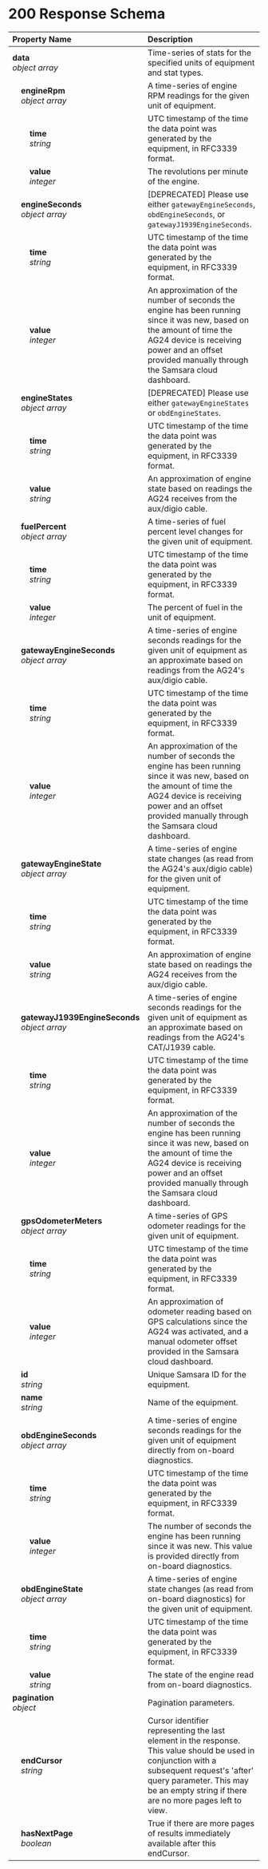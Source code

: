 # 200 Response Schema
| Property Name | Description |
| :------------ | :---------- |
| **data**<br/>_object array_ | Time-series of stats for the specified units of equipment and stat types. |
| **&nbsp;&nbsp;&nbsp;&nbsp;engineRpm**<br/>_&nbsp;&nbsp;&nbsp;&nbsp;object array_ | A time-series of engine RPM readings for the given unit of equipment. |
| **&nbsp;&nbsp;&nbsp;&nbsp;&nbsp;&nbsp;&nbsp;&nbsp;time**<br/>_&nbsp;&nbsp;&nbsp;&nbsp;&nbsp;&nbsp;&nbsp;&nbsp;string_ | UTC timestamp of the time the data point was generated by the equipment, in RFC3339 format. |
| **&nbsp;&nbsp;&nbsp;&nbsp;&nbsp;&nbsp;&nbsp;&nbsp;value**<br/>_&nbsp;&nbsp;&nbsp;&nbsp;&nbsp;&nbsp;&nbsp;&nbsp;integer_ | The revolutions per minute of the engine. |
| **&nbsp;&nbsp;&nbsp;&nbsp;engineSeconds**<br/>_&nbsp;&nbsp;&nbsp;&nbsp;object array_ | [DEPRECATED] Please use either `gatewayEngineSeconds`, `obdEngineSeconds`, or `gatewayJ1939EngineSeconds`. |
| **&nbsp;&nbsp;&nbsp;&nbsp;&nbsp;&nbsp;&nbsp;&nbsp;time**<br/>_&nbsp;&nbsp;&nbsp;&nbsp;&nbsp;&nbsp;&nbsp;&nbsp;string_ | UTC timestamp of the time the data point was generated by the equipment, in RFC3339 format. |
| **&nbsp;&nbsp;&nbsp;&nbsp;&nbsp;&nbsp;&nbsp;&nbsp;value**<br/>_&nbsp;&nbsp;&nbsp;&nbsp;&nbsp;&nbsp;&nbsp;&nbsp;integer_ | An approximation of the number of seconds the engine has been running since it was new, based on the amount of time the AG24 device is receiving power and an offset provided manually through the Samsara cloud dashboard. |
| **&nbsp;&nbsp;&nbsp;&nbsp;engineStates**<br/>_&nbsp;&nbsp;&nbsp;&nbsp;object array_ | [DEPRECATED] Please use either `gatewayEngineStates` or `obdEngineStates`. |
| **&nbsp;&nbsp;&nbsp;&nbsp;&nbsp;&nbsp;&nbsp;&nbsp;time**<br/>_&nbsp;&nbsp;&nbsp;&nbsp;&nbsp;&nbsp;&nbsp;&nbsp;string_ | UTC timestamp of the time the data point was generated by the equipment, in RFC3339 format. |
| **&nbsp;&nbsp;&nbsp;&nbsp;&nbsp;&nbsp;&nbsp;&nbsp;value**<br/>_&nbsp;&nbsp;&nbsp;&nbsp;&nbsp;&nbsp;&nbsp;&nbsp;string_ | An approximation of engine state based on readings the AG24 receives from the aux/digio cable. |
| **&nbsp;&nbsp;&nbsp;&nbsp;fuelPercent**<br/>_&nbsp;&nbsp;&nbsp;&nbsp;object array_ | A time-series of fuel percent level changes for the given unit of equipment. |
| **&nbsp;&nbsp;&nbsp;&nbsp;&nbsp;&nbsp;&nbsp;&nbsp;time**<br/>_&nbsp;&nbsp;&nbsp;&nbsp;&nbsp;&nbsp;&nbsp;&nbsp;string_ | UTC timestamp of the time the data point was generated by the equipment, in RFC3339 format. |
| **&nbsp;&nbsp;&nbsp;&nbsp;&nbsp;&nbsp;&nbsp;&nbsp;value**<br/>_&nbsp;&nbsp;&nbsp;&nbsp;&nbsp;&nbsp;&nbsp;&nbsp;integer_ | The percent of fuel in the unit of equipment. |
| **&nbsp;&nbsp;&nbsp;&nbsp;gatewayEngineSeconds**<br/>_&nbsp;&nbsp;&nbsp;&nbsp;object array_ | A time-series of engine seconds readings for the given unit of equipment as an approximate based on readings from the AG24's aux/digio cable. |
| **&nbsp;&nbsp;&nbsp;&nbsp;&nbsp;&nbsp;&nbsp;&nbsp;time**<br/>_&nbsp;&nbsp;&nbsp;&nbsp;&nbsp;&nbsp;&nbsp;&nbsp;string_ | UTC timestamp of the time the data point was generated by the equipment, in RFC3339 format. |
| **&nbsp;&nbsp;&nbsp;&nbsp;&nbsp;&nbsp;&nbsp;&nbsp;value**<br/>_&nbsp;&nbsp;&nbsp;&nbsp;&nbsp;&nbsp;&nbsp;&nbsp;integer_ | An approximation of the number of seconds the engine has been running since it was new, based on the amount of time the AG24 device is receiving power and an offset provided manually through the Samsara cloud dashboard. |
| **&nbsp;&nbsp;&nbsp;&nbsp;gatewayEngineState**<br/>_&nbsp;&nbsp;&nbsp;&nbsp;object array_ | A time-series of engine state changes (as read from the AG24's aux/digio cable) for the given unit of equipment. |
| **&nbsp;&nbsp;&nbsp;&nbsp;&nbsp;&nbsp;&nbsp;&nbsp;time**<br/>_&nbsp;&nbsp;&nbsp;&nbsp;&nbsp;&nbsp;&nbsp;&nbsp;string_ | UTC timestamp of the time the data point was generated by the equipment, in RFC3339 format. |
| **&nbsp;&nbsp;&nbsp;&nbsp;&nbsp;&nbsp;&nbsp;&nbsp;value**<br/>_&nbsp;&nbsp;&nbsp;&nbsp;&nbsp;&nbsp;&nbsp;&nbsp;string_ | An approximation of engine state based on readings the AG24 receives from the aux/digio cable. |
| **&nbsp;&nbsp;&nbsp;&nbsp;gatewayJ1939EngineSeconds**<br/>_&nbsp;&nbsp;&nbsp;&nbsp;object array_ | A time-series of engine seconds readings for the given unit of equipment as an approximate based on readings from the AG24's CAT/J1939 cable. |
| **&nbsp;&nbsp;&nbsp;&nbsp;&nbsp;&nbsp;&nbsp;&nbsp;time**<br/>_&nbsp;&nbsp;&nbsp;&nbsp;&nbsp;&nbsp;&nbsp;&nbsp;string_ | UTC timestamp of the time the data point was generated by the equipment, in RFC3339 format. |
| **&nbsp;&nbsp;&nbsp;&nbsp;&nbsp;&nbsp;&nbsp;&nbsp;value**<br/>_&nbsp;&nbsp;&nbsp;&nbsp;&nbsp;&nbsp;&nbsp;&nbsp;integer_ | An approximation of the number of seconds the engine has been running since it was new, based on the amount of time the AG24 device is receiving power and an offset provided manually through the Samsara cloud dashboard. |
| **&nbsp;&nbsp;&nbsp;&nbsp;gpsOdometerMeters**<br/>_&nbsp;&nbsp;&nbsp;&nbsp;object array_ | A time-series of GPS odometer readings for the given unit of equipment. |
| **&nbsp;&nbsp;&nbsp;&nbsp;&nbsp;&nbsp;&nbsp;&nbsp;time**<br/>_&nbsp;&nbsp;&nbsp;&nbsp;&nbsp;&nbsp;&nbsp;&nbsp;string_ | UTC timestamp of the time the data point was generated by the equipment, in RFC3339 format. |
| **&nbsp;&nbsp;&nbsp;&nbsp;&nbsp;&nbsp;&nbsp;&nbsp;value**<br/>_&nbsp;&nbsp;&nbsp;&nbsp;&nbsp;&nbsp;&nbsp;&nbsp;integer_ | An approximation of odometer reading based on GPS calculations since the AG24 was activated, and a manual odometer offset provided in the Samsara cloud dashboard. |
| **&nbsp;&nbsp;&nbsp;&nbsp;id**<br/>_&nbsp;&nbsp;&nbsp;&nbsp;string_ | Unique Samsara ID for the equipment. |
| **&nbsp;&nbsp;&nbsp;&nbsp;name**<br/>_&nbsp;&nbsp;&nbsp;&nbsp;string_ | Name of the equipment. |
| **&nbsp;&nbsp;&nbsp;&nbsp;obdEngineSeconds**<br/>_&nbsp;&nbsp;&nbsp;&nbsp;object array_ | A time-series of engine seconds readings for the given unit of equipment directly from on-board diagnostics. |
| **&nbsp;&nbsp;&nbsp;&nbsp;&nbsp;&nbsp;&nbsp;&nbsp;time**<br/>_&nbsp;&nbsp;&nbsp;&nbsp;&nbsp;&nbsp;&nbsp;&nbsp;string_ | UTC timestamp of the time the data point was generated by the equipment, in RFC3339 format. |
| **&nbsp;&nbsp;&nbsp;&nbsp;&nbsp;&nbsp;&nbsp;&nbsp;value**<br/>_&nbsp;&nbsp;&nbsp;&nbsp;&nbsp;&nbsp;&nbsp;&nbsp;integer_ | The number of seconds the engine has been running since it was new. This value is provided directly from on-board diagnostics. |
| **&nbsp;&nbsp;&nbsp;&nbsp;obdEngineState**<br/>_&nbsp;&nbsp;&nbsp;&nbsp;object array_ | A time-series of engine state changes (as read from on-board diagnostics) for the given unit of equipment. |
| **&nbsp;&nbsp;&nbsp;&nbsp;&nbsp;&nbsp;&nbsp;&nbsp;time**<br/>_&nbsp;&nbsp;&nbsp;&nbsp;&nbsp;&nbsp;&nbsp;&nbsp;string_ | UTC timestamp of the time the data point was generated by the equipment, in RFC3339 format. |
| **&nbsp;&nbsp;&nbsp;&nbsp;&nbsp;&nbsp;&nbsp;&nbsp;value**<br/>_&nbsp;&nbsp;&nbsp;&nbsp;&nbsp;&nbsp;&nbsp;&nbsp;string_ | The state of the engine read from on-board diagnostics. |
| **pagination**<br/>_object_ | Pagination parameters. |
| **&nbsp;&nbsp;&nbsp;&nbsp;endCursor**<br/>_&nbsp;&nbsp;&nbsp;&nbsp;string_ | Cursor identifier representing the last element in the response. This value should be used in conjunction with a subsequent request's 'after' query parameter. This may be an empty string if there are no more pages left to view. |
| **&nbsp;&nbsp;&nbsp;&nbsp;hasNextPage**<br/>_&nbsp;&nbsp;&nbsp;&nbsp;boolean_ | True if there are more pages of results immediately available after this endCursor. |
